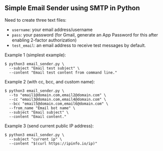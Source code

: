 ## Simple Email Sender using SMTP in Python

Need to create three text files:
* `username`: your email address/username
* `pass`: your password (for Gmail, generate an App Password for this after enabling 2-factor authorization)
* `test_email`: an email address to receive test messages by default.

Example 1 (simplest example):
```
$ python3 email_sender.py \
  --subject "Email test subject" \
  --content "Email test content from command line."
```

Example 2 (with cc, bcc, and custom name):
```
$ python3 email_sender.py \
  --to "email1@domain.com,email2@domain.com" \
  --cc "email3@domain.com,email4@domain.com" \
  --bcc "email5@domain.com,email6@domain.com" \
  --from_name "Email bot name" \
  --subject "Email subject" \
  --content "Email content."
```

Example 3 (send current public IP address):
```
$ python3 email_sender.py \
  --subject "current ip" \
  --content "$(curl https://ipinfo.io/ip)"
```
